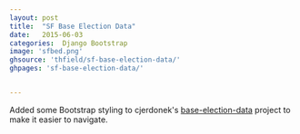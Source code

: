```yaml
---
layout: post
title:  "SF Base Election Data"
date:   2015-06-03
categories:  Django Bootstrap
image: 'sfbed.png'
ghsource: 'thfield/sf-base-election-data/'
ghpages: 'sf-base-election-data/'


---
```

Added some Bootstrap styling to cjerdonek's [base-election-data](https://github.com/cjerdonek/sf-base-election-data) project to make it easier to navigate.
